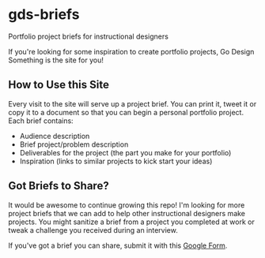 # gds-briefs
Portfolio project briefs for instructional designers

If you're looking for some inspiration to create portfolio projects, Go Design Something is the site for you!

## How to Use this Site

Every visit to the site will serve up a project brief. You can print it, tweet it or copy it to a document so that you can begin a personal portfolio project. Each brief contains:

- Audience description
- Brief project/problem description
- Deliverables for the project (the part you make for your portfolio)
- Inspiration (links to similar projects to kick start your ideas)

## Got Briefs to Share?

It would be awesome to continue growing this repo! I'm looking for more project briefs that we can add to help other instructional designers make projects. You might sanitize a brief from a project you completed at work or tweak a challenge you received during an interview.

If you've got a brief you can share, submit it with this [Google Form](https://docs.google.com/forms/d/e/1FAIpQLSc-m4vBi0Yz1nCvBBj32LULSdxpt_YaeTZTaTK_vdQObL8ihg/viewform?c=0&w=1).
